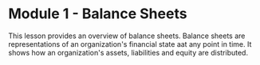 # Module 1 - Balance Sheets

This lesson provides an overview of balance sheets. Balance sheets are representations of an organization's financial state aat any point in time. It shows how an organization's assets, liabilities and equity are distributed.
